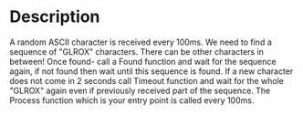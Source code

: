 # Description

A random ASCII character is received every 100ms. We need to find a sequence of "GLROX" characters. There can be other characters in between! Once found- call a Found function and wait for the sequence again, if not found then wait until this sequence is found. If a new character does not come in 2 seconds call Timeout function and wait for the whole "GLROX" again even if previously received part of the sequence. The Process function which is your entry point is called every 100ms.
